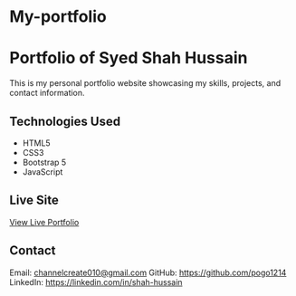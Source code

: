# My-portfolio
# Portfolio of Syed Shah Hussain

This is my personal portfolio website showcasing my skills, projects, and contact information.

## Technologies Used

- HTML5
- CSS3
- Bootstrap 5
- JavaScript

## Live Site

[View Live Portfolio](https://your-username.github.io/portfolio/)

## Contact

Email: channelcreate010@gmail.com
GitHub: https://github.com/pogo1214
LinkedIn: https://linkedin.com/in/shah-hussain
